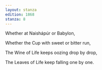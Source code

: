 ```yaml
---
layout: stanza
edition: 1868
stanza: 8
---
```


Whether at Naishápúr or Babylon,

Whether the Cup with sweet or bitter run,

The Wine of Life keeps oozing drop by drop,

The Leaves of Life keep falling one by one.
